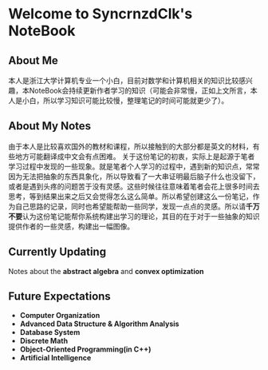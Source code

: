 # Welcome to SyncrnzdClk's NoteBook

## About Me
本人是浙江大学计算机专业一个小白，目前对数学和计算机相关的知识比较感兴趣，本NoteBook会持续更新作者学习的知识（可能会非常慢，正如上文所言，本人是小白，所以学习知识可能比较慢，整理笔记的时间可能就更少了）。

## About My Notes
由于本人是比较喜欢国外的教材和课程，所以接触到的大部分都是英文的材料，有些地方可能翻译成中文会有点困难。
关于这份笔记的初衷，实际上是起源于笔者学习过程中发现的一些现象。就是笔者个人学习的过程中，遇到新的知识点，常常因为无法把抽象的东西具象化，所以导致看了一大串证明最后脑子什么也没留下，或者是遇到头疼的问题苦于没有灵感。这些时候往往意味着笔者会花上很多时间去思考，等到结果出来之后又会觉得怎么这么简单。所以希望创建这么一份笔记，作为自己思路的记录，同时也希望能帮助一些同学，发现一点点的灵感。所以请**千万不要**认为这份笔记能帮你系统构建出学习的理论，其目的在于对于一些抽象的知识提供作者的一些灵感，构建出一幅图像。

## Currently Updating
Notes about the **abstract algebra** and **convex optimization**

## Future Expectations
- **Computer Organization**
- **Advanced Data Structure & Algorithm Analysis**
- **Database System**
- **Discrete Math**
- **Object-Oriented Programming(in C++)**
- **Artificial Intelligence**